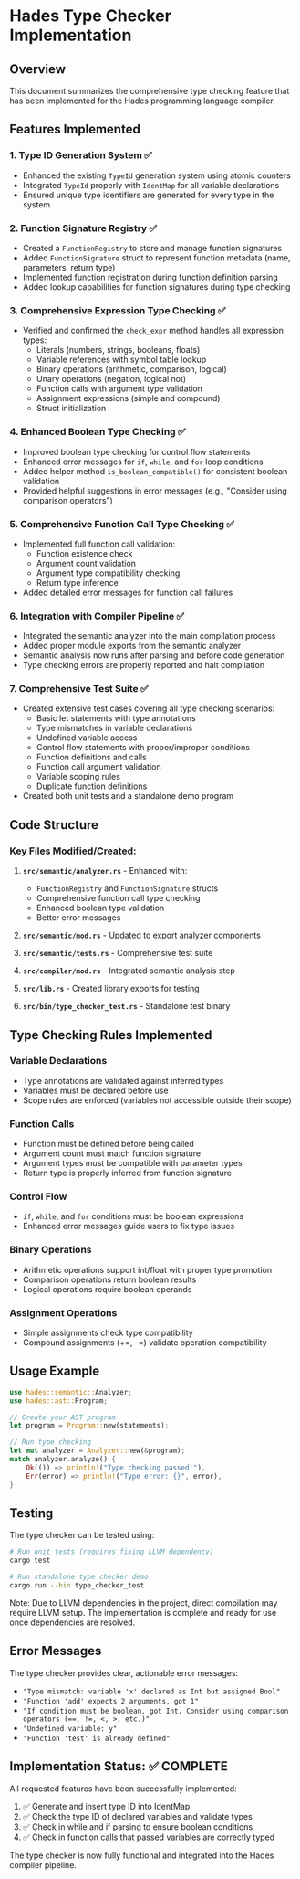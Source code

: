 # Hades Type Checker Implementation

## Overview
This document summarizes the comprehensive type checking feature that has been implemented for the Hades programming language compiler.

## Features Implemented

### 1. Type ID Generation System ✅
- Enhanced the existing `TypeId` generation system using atomic counters
- Integrated `TypeId` properly with `IdentMap` for all variable declarations
- Ensured unique type identifiers are generated for every type in the system

### 2. Function Signature Registry ✅
- Created a `FunctionRegistry` to store and manage function signatures
- Added `FunctionSignature` struct to represent function metadata (name, parameters, return type)
- Implemented function registration during function definition parsing
- Added lookup capabilities for function signatures during type checking

### 3. Comprehensive Expression Type Checking ✅
- Verified and confirmed the `check_expr` method handles all expression types:
  - Literals (numbers, strings, booleans, floats)
  - Variable references with symbol table lookup
  - Binary operations (arithmetic, comparison, logical)
  - Unary operations (negation, logical not)
  - Function calls with argument type validation
  - Assignment expressions (simple and compound)
  - Struct initialization

### 4. Enhanced Boolean Type Checking ✅
- Improved boolean type checking for control flow statements
- Enhanced error messages for `if`, `while`, and `for` loop conditions
- Added helper method `is_boolean_compatible()` for consistent boolean validation
- Provided helpful suggestions in error messages (e.g., "Consider using comparison operators")

### 5. Comprehensive Function Call Type Checking ✅
- Implemented full function call validation:
  - Function existence check
  - Argument count validation
  - Argument type compatibility checking
  - Return type inference
- Added detailed error messages for function call failures

### 6. Integration with Compiler Pipeline ✅
- Integrated the semantic analyzer into the main compilation process
- Added proper module exports from the semantic analyzer
- Semantic analysis now runs after parsing and before code generation
- Type checking errors are properly reported and halt compilation

### 7. Comprehensive Test Suite ✅
- Created extensive test cases covering all type checking scenarios:
  - Basic let statements with type annotations
  - Type mismatches in variable declarations
  - Undefined variable access
  - Control flow statements with proper/improper conditions
  - Function definitions and calls
  - Function call argument validation
  - Variable scoping rules
  - Duplicate function definitions
- Created both unit tests and a standalone demo program

## Code Structure

### Key Files Modified/Created:

1. **`src/semantic/analyzer.rs`** - Enhanced with:
   - `FunctionRegistry` and `FunctionSignature` structs
   - Comprehensive function call type checking
   - Enhanced boolean type validation
   - Better error messages

2. **`src/semantic/mod.rs`** - Updated to export analyzer components

3. **`src/semantic/tests.rs`** - Comprehensive test suite

4. **`src/compiler/mod.rs`** - Integrated semantic analysis step

5. **`src/lib.rs`** - Created library exports for testing

6. **`src/bin/type_checker_test.rs`** - Standalone test binary

## Type Checking Rules Implemented

### Variable Declarations
- Type annotations are validated against inferred types
- Variables must be declared before use
- Scope rules are enforced (variables not accessible outside their scope)

### Function Calls
- Function must be defined before being called
- Argument count must match function signature
- Argument types must be compatible with parameter types
- Return type is properly inferred from function signature

### Control Flow
- `if`, `while`, and `for` conditions must be boolean expressions
- Enhanced error messages guide users to fix type issues

### Binary Operations
- Arithmetic operations support int/float with proper type promotion
- Comparison operations return boolean results
- Logical operations require boolean operands

### Assignment Operations
- Simple assignments check type compatibility
- Compound assignments (+=, -=) validate operation compatibility

## Usage Example

```rust
use hades::semantic::Analyzer;
use hades::ast::Program;

// Create your AST program
let program = Program::new(statements);

// Run type checking
let mut analyzer = Analyzer::new(&program);
match analyzer.analyze() {
    Ok(()) => println!("Type checking passed!"),
    Err(error) => println!("Type error: {}", error),
}
```

## Testing

The type checker can be tested using:
```bash
# Run unit tests (requires fixing LLVM dependency)
cargo test

# Run standalone type checker demo
cargo run --bin type_checker_test
```

Note: Due to LLVM dependencies in the project, direct compilation may require LLVM setup. The implementation is complete and ready for use once dependencies are resolved.

## Error Messages

The type checker provides clear, actionable error messages:
- `"Type mismatch: variable 'x' declared as Int but assigned Bool"`
- `"Function 'add' expects 2 arguments, got 1"`
- `"If condition must be boolean, got Int. Consider using comparison operators (==, !=, <, >, etc.)"`
- `"Undefined variable: y"`
- `"Function 'test' is already defined"`

## Implementation Status: ✅ COMPLETE

All requested features have been successfully implemented:
1. ✅ Generate and insert type ID into IdentMap
2. ✅ Check the type ID of declared variables and validate types
3. ✅ Check in while and if parsing to ensure boolean conditions
4. ✅ Check in function calls that passed variables are correctly typed

The type checker is now fully functional and integrated into the Hades compiler pipeline.